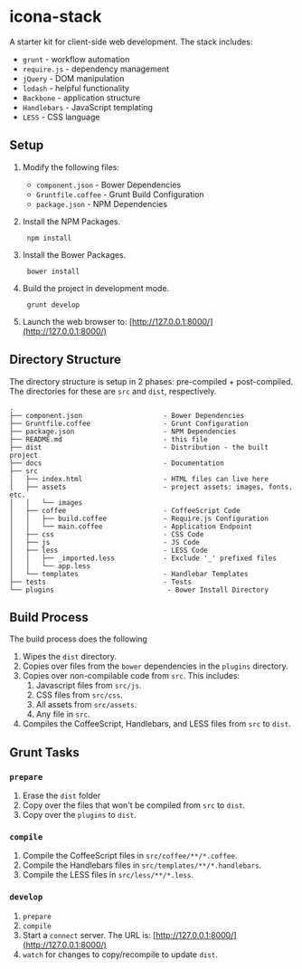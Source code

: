 icona-stack
===========
A starter kit for client-side web development. The stack includes:

- `grunt` - workflow automation
- `require.js` - dependency management
- `jQuery` - DOM manipulation
- `lodash` - helpful functionality
- `Backbone` - application structure
- `Handlebars` - JavaScript templating
- `LESS` - CSS language


Setup
-----
1. Modify the following files:
	- `component.json` - Bower Dependencies
	- `Gruntfile.coffee` - Grunt Build Configuration
	- `package.json` - NPM Dependencies

2. Install the NPM Packages.

		npm install

3. Install the Bower Packages.

		bower install

4. Build the project in development mode.

		grunt develop

5. Launch the web browser to: [http://127.0.0.1:8000/](http://127.0.0.1:8000/)

Directory Structure
-------------------
The directory structure is setup in 2 phases: pre-compiled + post-compiled. The directories for these are `src` and `dist`, respectively.
	
	.
	├── component.json                    - Bower Dependencies
	├── Gruntfile.coffee                  - Grunt Configuration
	├── package.json                      - NPM Dependencies
	├── README.md                         - this file
	├── dist                              - Distribution - the built project
	├── docs                              - Documentation
	├── src
	│   ├── index.html                    - HTML files can live here
	│   ├── assets                        - project assets: images, fonts, etc.
	│   │   └── images
	│   ├── coffee                        - CoffeeScript Code
	│   │   ├── build.coffee              - Require.js Configuration
	│   │   └── main.coffee               - Application Endpoint
	│   ├── css                           - CSS Code
	│   ├── js                            - JS Code
	│   ├── less                          - LESS Code
	│   │   ├── _imported.less            - Exclude '_' prefixed files
	│   │   └── app.less
	│   └── templates                     - Handlebar Templates
	├── tests                             - Tests
	└── plugins                            - Bower Install Directory
	
	
Build Process
-------------
The build process does the following

1. Wipes the `dist` directory.
2. Copies over files from the `bower` dependencies in the `plugins` directory.
3. Copies over non-compilable code from `src`. This includes:
	1. Javascript files from `src/js`.
	2. CSS files from `src/css`.
	3. All assets from `src/assets`.
	4. Any file in `src`.
4. Compiles the CoffeeScript, Handlebars, and LESS files from `src` to `dist`.


Grunt Tasks
-----------

### `prepare`
1. Erase the `dist` folder
2. Copy over the files that won't be compiled from `src` to `dist`.
3. Copy over the `plugins` to `dist`.

### `compile`
1. Compile the CoffeeScript files in `src/coffee/**/*.coffee`.
1. Compile the Handlebars files in `src/templates/**/*.handlebars`.
1. Compile the LESS files in `src/less/**/*.less`.

### `develop`
1. `prepare`
2. `compile`
3. Start a `connect` server. The URL is: [http://127.0.0.1:8000/](http://127.0.0.1:8000/)
4. `watch` for changes to copy/recompile to update `dist`.
